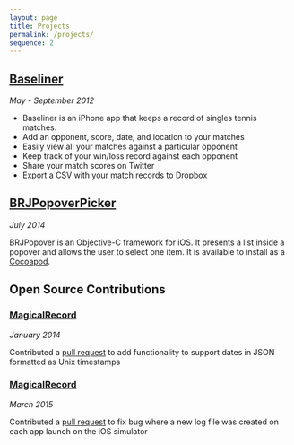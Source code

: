 ```yaml
---
layout: page
title: Projects
permalink: /projects/
sequence: 2
---
```


## [Baseliner](https://itunes.apple.com/us/app/baseliner/id554343726?mt=8)
*May - September 2012*

- Baseliner is an iPhone app that keeps a record of singles tennis matches.
- Add an opponent, score, date, and location to your matches
- Easily view all your matches against a particular opponent
- Keep track of your win/loss record against each opponent
- Share your match scores on Twitter
- Export a CSV with your match records to Dropbox

## [BRJPopoverPicker](https://github.com/benrobjoh/BRJPopoverPicker)
*July 2014*

BRJPopover is an Objective-C framework for iOS. It presents a list inside a popover and allows the user to select one item. It is available to install as a [Cocoapod](http://cocoapods.org).

## Open Source Contributions

### [MagicalRecord](https://github.com/magicalpanda/MagicalRecord)
*January 2014*

Contributed a [pull request](https://github.com/magicalpanda/MagicalRecord/pull/627) to add functionality to support dates in JSON formatted as Unix timestamps

### [MagicalRecord](https://github.com/magicalpanda/MagicalRecord)
*March 2015*

Contributed a [pull request](https://github.com/CocoaLumberjack/CocoaLumberjack/pull/464) to fix bug where a new log file was created on each app launch on the iOS simulator